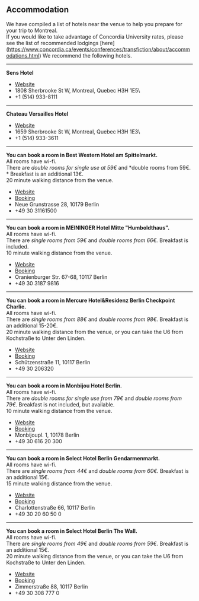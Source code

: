 ## Accommodation

We have compiled a list of hotels near the venue to help you prepare for your trip to Montreal.\
If you would like to take advantage of Concordia University rates, please see the list of recommended lodgings [here] (https://www.concordia.ca/events/conferences/transfiction/about/accommodations.html)
We recommend the following hotels.

***

**Sens Hotel**

*   [Website](https://www.senshotel.com/?gad=1&gclid=Cj0KCQjw5f2lBhCkARIsAHeTvlg1_E7ks4Iv364fDQ2lPOMvnbnmpjNyraj6JKo55I8BwBsL8W40pp4aAqOYEALw_wcB&gclsrc=aw.ds)
*   1808 Sherbrooke St W, Montreal, Quebec H3H 1E5\
*   +1 (514) 933-8111

***

**Chateau Versailles Hotel**

*   [Website](https://www.chateauversaillesmontreal.com/)
*   1659 Sherbrooke St W, Montreal, Quebec H3H 1E3\
*   +1 (514) 933-3611

***

**You can book a room in Best Western Hotel am Spittelmarkt.**\
All rooms have wi-fi.\
There are *double rooms for single use at 59€* and *double rooms from 59€. * Breakfast is an additional 13€.\
20 minute walking distance from the venue.

*   [Website](https://www.bestwestern.com/de_DE/book/hotels-in-berlin/best-western-hotel-am-spittelmarkt/propertyCode.95382.html) 
*   [Booking](https://www.booking.com/hotel/de/am-spittelmarkt.en-gb.html?aid=304142;label=gen173nr-1FCAEoggI46AdIM1gEaDuIAQGYAQm4ARfIAQ_YAQHoAQH4AQuIAgGoAgO4AuKK9I8GwAIB0gIkMWRiYjdlODMtMmI2OS00NmQ3LTkxYjctYWY3ZDVhMmNhZTdm2AIG4AIB;sid=5e4c8e609ebef7f5af2edbe8594dff9a;checkin=2022-02-10;checkout=2022-02-11;dest_id=73307;dest_type=hotel;dist=0;group_adults=2;group_children=0;hapos=1;hpos=1;no_rooms=1;req_adults=2;req_children=0;room1=A%2CA;sb_price_type=total;soh=1;sr_order=popularity;srepoch=1643972530;srpvid=f0814d987a2100e4;type=total;ucfs=1&#no_availability_msg)
*   Neue Grunstrasse 28, 10179 Berlin
*   +49 30 31161500

***

**You can book a room in MEININGER Hotel Mitte "Humboldthaus".**\
All rooms have wi-fi.\
There are *single rooms from 59€* and *double rooms from 66€.* Breakfast is included.\
10 minute walking distance from the venue.

*   [Website](https://www.meininger-hotels.com/en/hotels/berlin/hotel-berlin-center/)
*   [Booking](https://www.booking.com/hotel/de/meininger-berlin-mitte.en-gb.html?aid=304142;label=gen173nr-1FCAEoggI46AdIM1gEaDuIAQGYAQm4ARfIAQ_YAQHoAQH4AQuIAgGoAgO4AuKK9I8GwAIB0gIkMWRiYjdlODMtMmI2OS00NmQ3LTkxYjctYWY3ZDVhMmNhZTdm2AIG4AIB;sid=5e4c8e609ebef7f5af2edbe8594dff9a;all_sr_blocks=24029502_91468368_0_2_0;checkin=2022-02-09;checkout=2022-02-10;dist=0;group_adults=2;group_children=0;hapos=1;highlighted_blocks=24029502_91468368_0_2_0;hpos=1;matching_block_id=24029502_91468368_0_2_0;no_rooms=1;req_adults=2;req_children=0;room1=A%2CA;sb_price_type=total;sr_order=distance_from_search;sr_pri_blocks=24029502_91468368_0_2_0__5650;srepoch=1643972223;srpvid=1f084cfa8c4d00a0;type=total;ucfs=1&#hotelTmpl)
*   Oranienburger Str. 67-68, 10117 Berlin
*   +49 30 3187 9816

***

**You can book a room in Mercure Hotel&Residenz Berlin Checkpoint Charlie.**\
All rooms have wi-fi.\
There are *single rooms from 88€* and *double rooms from 98€.* Breakfast is an additional 15-20€.\
20 minute walking distance from the venue, or you can take the U6 from Kochstraße to Unter den Linden.

*   [Website](https://mercurehotelcharlie.atberlinhotels.com)
*   [Booking](https://www.booking.com/hotel/de/mercurecheckpointcharlie.en-gb.html?aid=304142;label=gen173nr-1FCAEoggI46AdIM1gEaDuIAQGYAQm4ARfIAQ_YAQHoAQH4AQuIAgGoAgO4AuKK9I8GwAIB0gIkMWRiYjdlODMtMmI2OS00NmQ3LTkxYjctYWY3ZDVhMmNhZTdm2AIG4AIB;sid=5e4c8e609ebef7f5af2edbe8594dff9a;all_sr_blocks=6141148_265873872_2_2_0;checkin=2022-02-10;checkout=2022-02-11;dest_id=61411;dest_type=hotel;dist=0;group_adults=2;group_children=0;hapos=1;highlighted_blocks=6141148_265873872_2_2_0;hpos=1;matching_block_id=6141148_265873872_2_2_0;no_rooms=1;req_adults=2;req_children=0;room1=A%2CA;sb_price_type=total;sr_order=popularity;sr_pri_blocks=6141148_265873872_2_2_0__7900;srepoch=1643972458;srpvid=c2904d706f2b008a;type=total;ucfs=1&#hotelTmpl)
*   Schützenstraße 11, 10117 Berlin
*   +49 30 206320

***

**You can book a room in Monbijou Hotel Berlin.**\
All rooms have wi-fi.\
There are *double rooms for single use from 79€* and *double rooms from 79€*. Breakfast is not included, but available.\
10 minute walking distance from the venue.

*   [Website](https://www.monbijouhotel.com/)
*   [Booking](https://www.booking.com/hotel/de/monbijou.en-gb.html?aid=304142;label=gen173nr-1FCAEoggI46AdIM1gEaDuIAQGYAQm4ARfIAQ_YAQHoAQH4AQuIAgGoAgO4AuKK9I8GwAIB0gIkMWRiYjdlODMtMmI2OS00NmQ3LTkxYjctYWY3ZDVhMmNhZTdm2AIG4AIB;sid=5e4c8e609ebef7f5af2edbe8594dff9a;all_sr_blocks=46911502_201668512_0_0_0;checkin=2022-02-08;checkout=2022-02-09;dest_id=469115;dest_type=hotel;dist=0;group_adults=2;group_children=0;hapos=1;highlighted_blocks=46911502_201668512_0_0_0;hpos=1;matching_block_id=46911502_201668512_0_0_0;no_rooms=1;req_adults=2;req_children=0;room1=A%2CA;sb_price_type=total;sr_order=popularity;sr_pri_blocks=46911502_201668512_0_0_0__8900;srepoch=1643972284;srpvid=c2364d1daf2d015e;type=total;ucfs=1&#hotelTmpl)
*   Monbijoupl. 1, 10178 Berlin
*   +49 30 616 20 300

***

**You can book a room in Select Hotel Berlin Gendarmenmarkt.**\
All rooms have wi-fi.\
There are *single rooms from 44€* and *double rooms from 60€.* Breakfast is an additional 15€.\
15 minute walking distance from the venue.

*   [Website](https://www.select-hotels.com/hotels/select-hotel-berlin-gendarmenmarkt/)
*   [Booking](https://www.booking.com/hotel/de/winter-s-gendarmenmarkt-berlin-mitte.en-gb.html?aid=304142;label=gen173nr-1FCAEoggI46AdIM1gEaDuIAQGYAQm4ARfIAQ_YAQHoAQH4AQuIAgGoAgO4AuKK9I8GwAIB0gIkMWRiYjdlODMtMmI2OS00NmQ3LTkxYjctYWY3ZDVhMmNhZTdm2AIG4AIB;sid=5e4c8e609ebef7f5af2edbe8594dff9a;all_sr_blocks=2260601_202688596_0_2_0;checkin=2022-02-09;checkout=2022-02-10;dest_id=22606;dest_type=hotel;dist=0;group_adults=2;group_children=0;hapos=1;highlighted_blocks=2260601_202688596_0_2_0;hpos=1;matching_block_id=2260601_202688596_0_2_0;no_rooms=1;req_adults=2;req_children=0;room1=A%2CA;sb_price_type=total;sr_order=popularity;sr_pri_blocks=2260601_202688596_0_2_0__6900;srepoch=1643972342;srpvid=7a4e4d3a18190139;type=total;ucfs=1&#hotelTmpl)
*   Charlottenstraße 66, 10117 Berlin
*   +49 30 20 60 50 0

***

**You can book a room in Select Hotel Berlin The Wall.**\
All rooms have wi-fi.\
There are *single rooms from 49€* and *double rooms from 59€.* Breakfast is an additional 15€.\
20 minute walking distance from the venue, or you can take the U6 from Kochstraße to Unter den Linden.

*   [Website](https://www.select-hotels.com/hotels/select-hotel-berlin-the-wall/)
*   [Booking](https://www.booking.com/hotel/de/winters-berlin-mitte-the-wall-checkpoint-charlie.en-gb.html?aid=304142;label=gen173nr-1FCAEoggI46AdIM1gEaDuIAQGYAQm4ARfIAQ_YAQHoAQH4AQuIAgGoAgO4AuKK9I8GwAIB0gIkMWRiYjdlODMtMmI2OS00NmQ3LTkxYjctYWY3ZDVhMmNhZTdm2AIG4AIB;sid=5e4c8e609ebef7f5af2edbe8594dff9a;all_sr_blocks=42383102_202649003_0_2_0;checkin=2022-02-10;checkout=2022-02-11;dest_id=423831;dest_type=hotel;dist=0;group_adults=2;group_children=0;hapos=1;highlighted_blocks=42383102_202649003_0_2_0;hpos=1;matching_block_id=42383102_202649003_0_2_0;no_rooms=1;req_adults=2;req_children=0;room1=A%2CA;sb_price_type=total;sr_order=popularity;sr_pri_blocks=42383102_202649003_0_2_0__6469;srepoch=1643972410;srpvid=f2f44d5c53b100bd;type=total;ucfs=1&#hotelTmpl)
*   Zimmerstraße 88, 10117 Berlin
*   +49 30 308 777 0
